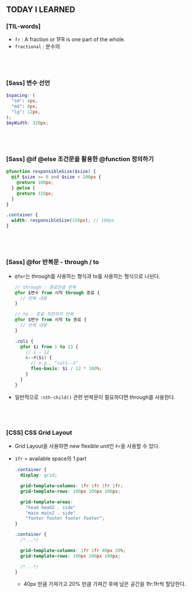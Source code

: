 ## TODAY I LEARNED

### [TIL-words]

- `fr` : A fraction or 1FR is one part of the whole.
- `fractional` : 분수의

## <br />

### [Sass] 변수 선언

```scss
$spacing: (
  "sm": 4px,
  "md": 8px,
  "lg": 12px,
);
$myWidth: 320px;
```

## <br />

### [Sass] @if @else 조건문을 활용한 @function 정의하기

```scss
@function responsibleSize($size) {
  @if $size >= 0 and $size < 200px {
    @return 100px;
  } @else {
    @return 320px;
  }
}

.container {
  width: responsibleSize(150px); // 100px
}
```

## <br />

### [Sass] @for 반복문 - through / to

- `@for`는 through를 사용하는 형식과 to를 사용하는 형식으로 나뉜다.

  ```scss
  // through : 종료만큼 반복
  @for $변수 from 시작 through 종료 {
    // 반복 내용
  }

  // to : 종료 직전까지 반복
  @for $변수 from 시작 to 종료 {
    // 반복 내용
  }
  ```

  ```scss
  .cols {
    @for $i from 1 to 13 {
      // 1 ~ 12
      &--#{$i} {
        // e.g., "cols--2"
        flex-basis: $i / 12 * 100%;
      }
    }
  }
  ```

- 일반적으로 `:nth-child()` 관련 반복문이 필요하다면 through를 사용한다.

## <br />

### [CSS] CSS Grid Layout

- Grid Layout을 사용하면 new flexible unit인 `Fr`을 사용할 수 있다.
- `1fr` = available space의 1 part

  ```css
  .container {
    display: grid;

    grid-template-columns: 1fr 1fr 1fr 1fr;
    grid-template-rows: 100px 200px 100px;

    grid-template-areas:
      "head head2 . side"
      "main main2 . side"
      "footer footer footer footer";
  }
  ```

  ```css
  .container {
    /*...*/

    grid-template-columns: 1fr 1fr 40px 20%;
    grid-template-rows: 100px 200px 100px;

    /*...*/
  }
  ```

  - 40px 만큼 가져가고 20% 만큼 가져간 후에 남은 공간을 1fr:1fr씩 할당한다.
